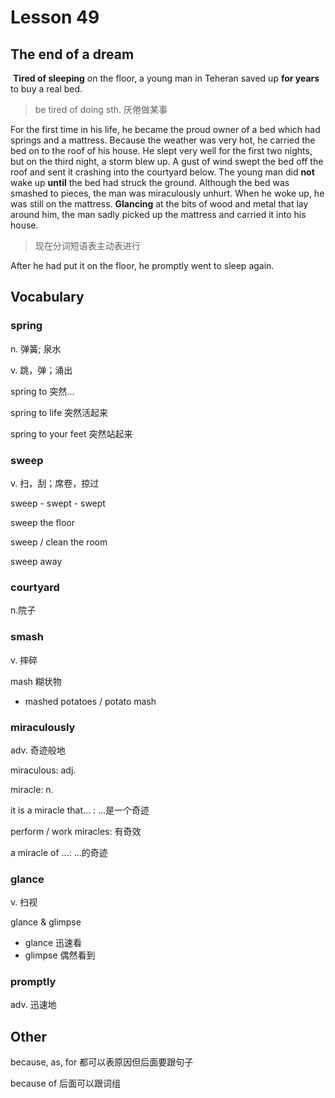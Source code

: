 # Lesson 49

## The end of a dream

​	**Tired of sleeping** on the floor, a young man in Teheran saved up **for years** to buy a real bed. 

> be tired of doing sth. 厌倦做某事

For the first time in his life, he became the proud owner of a bed which had springs and a mattress. Because the weather was very hot, he carried the bed on to the roof of his house. He slept very well for the first two nights, but on the third night, a storm blew up. A gust of wind swept the bed off the roof and sent it crashing into the courtyard below. The young man did **not** wake up **until** the bed had struck the ground. Although the bed was smashed to pieces, the man was miraculously unhurt. When he woke up, he was still on the mattress. **Glancing** at the bits of wood and metal that lay around him, the man sadly picked up the mattress and carried it into his house. 

> 现在分词短语表主动表进行

After he had put it on the floor, he promptly went to sleep again.

## Vocabulary

### spring

n. 弹簧; 泉水

v. 跳，弹；涌出

spring to 突然...

spring to life 突然活起来

spring to your feet 突然站起来

### sweep

v. 扫，刮；席卷，掠过

sweep - swept - swept

sweep the floor 

sweep / clean the room

sweep away

### courtyard

n.院子

### smash

v. 摔碎

mash 糊状物

* mashed potatoes / potato mash 

### miraculously

adv. 奇迹般地

miraculous: adj.

miracle: n.

it is a miracle that… : ...是一个奇迹

perform / work miracles: 有奇效

a miracle of ...: ...的奇迹

### glance

v. 扫视

glance & glimpse

* glance 迅速看
* glimpse 偶然看到

### promptly

adv. 迅速地

## Other

because, as, for 都可以表原因但后面要跟句子

because of 后面可以跟词组